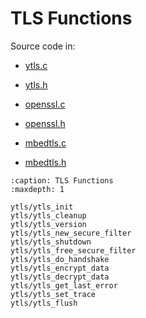 # TLS Functions

Source code in:

- [ytls.c](https://github.com/artgins/yunetas/blob/main/kernel/c/ytls/src/ytls.c)
- [ytls.h](https://github.com/artgins/yunetas/blob/main/kernel/c/ytls/src/ytls.h)

- [openssl.c](https://github.com/artgins/yunetas/blob/main/kernel/c/ytls/src/tls/openssl.c)
- [openssl.h](https://github.com/artgins/yunetas/blob/main/kernel/c/ytls/src/tls/openssl.h)

- [mbedtls.c](https://github.com/artgins/yunetas/blob/main/kernel/c/ytls/src/tls/mbedtls.c)
- [mbedtls.h](https://github.com/artgins/yunetas/blob/main/kernel/c/ytls/src/tls/mbedtls.h)


```{toctree}
:caption: TLS Functions
:maxdepth: 1

ytls/ytls_init
ytls/ytls_cleanup
ytls/ytls_version
ytls/ytls_new_secure_filter
ytls/ytls_shutdown
ytls/ytls_free_secure_filter
ytls/ytls_do_handshake
ytls/ytls_encrypt_data
ytls/ytls_decrypt_data
ytls/ytls_get_last_error
ytls/ytls_set_trace
ytls/ytls_flush

```
